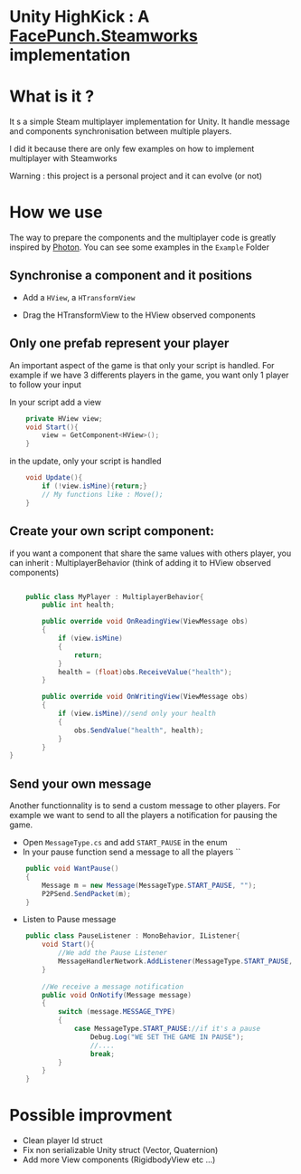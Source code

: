 # Unity HighKick : A [FacePunch.Steamworks](https://github.com/Facepunch/Facepunch.Steamworks) implementation

# What is it ?

It s a simple Steam multiplayer implementation for Unity. It handle message and components synchronisation between multiple players.

I did it because there are only few examples on how to implement multiplayer with Steamworks

Warning : this project is a personal project and it can evolve (or not)

# How we use

The way to prepare the components and the multiplayer code is greatly inspired by [Photon](https://doc.photonengine.com/en-us/pun/current/demos-and-tutorials/pun-basics-tutorial/player-networking). 
You can see some examples in the ``Example`` Folder

## Synchronise a component and it positions

* Add a ``HView``, a ``HTransformView``

* Drag the HTransformView to the HView observed components

## Only one prefab represent your player

An important aspect of the game is that only your script is handled. For example if we have 3 differents players in the game, you want only 1 player to follow your input

In your script add a   view 
```csharp
    private HView view;
    void Start(){
        view = GetComponent<HView>();
    }
```

in the update, only your script is handled
```csharp
    void Update(){
	    if (!view.isMine){return;}
	    // My functions like : Move();
    }
```

## Create your own script component:

if you want a component that share the same values with others player, you can inherit : MultiplayerBehavior
(think of adding it to HView observed components)

```csharp

	public class MyPlayer : MultiplayerBehavior{
        public int health;

        public override void OnReadingView(ViewMessage obs)
        {
            if (view.isMine)
            {
                return;
            }
            health = (float)obs.ReceiveValue("health");
        }

        public override void OnWritingView(ViewMessage obs)
        {
            if (view.isMine)//send only your health
            {
                obs.SendValue("health", health);
            }
        }
}
```

## Send your own message

Another functionnality is to send a custom message to other players. For example we want to send to all the players a notification for pausing the game.

* Open ``MessageType.cs`` and add ``START_PAUSE`` in the enum
* In your pause function send a message to all the players
``

```csharp
    public void WantPause()
    {
        Message m = new Message(MessageType.START_PAUSE, "");
        P2PSend.SendPacket(m);
    }
```

* Listen to Pause message 
```csharp
	public class PauseListener : MonoBehavior, IListener{
		void Start(){
			//We add the Pause Listener
		    MessageHandlerNetwork.AddListener(MessageType.START_PAUSE, this);
		}
	
        //We receive a message notification
        public void OnNotify(Message message)
        {
            switch (message.MESSAGE_TYPE)
            {
                case MessageType.START_PAUSE://if it's a pause
                    Debug.Log("WE SET THE GAME IN PAUSE");
                    //....
                    break;
            }
        }
	}
```


# Possible improvment

- Clean player Id struct
- Fix non serializable Unity struct (Vector, Quaternion)
- Add more View components (RigidbodyView etc ...)
